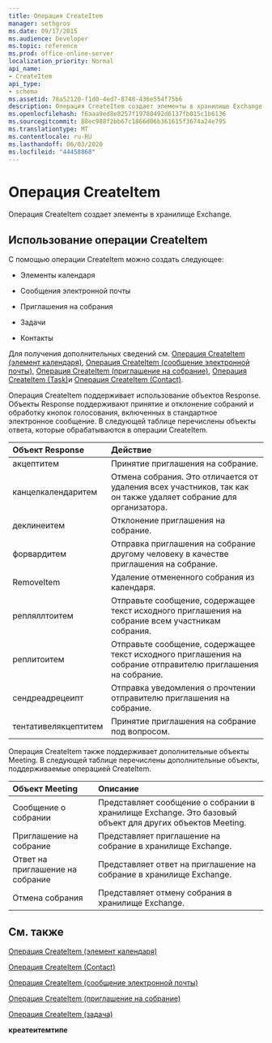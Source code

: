 ```yaml
---
title: Операция CreateItem
manager: sethgros
ms.date: 09/17/2015
ms.audience: Developer
ms.topic: reference
ms.prod: office-online-server
localization_priority: Normal
api_name:
- CreateItem
api_type:
- schema
ms.assetid: 78a52120-f1d0-4ed7-8748-436e554f75b6
description: Операция CreateItem создает элементы в хранилище Exchange.
ms.openlocfilehash: f6aaa9ed8e8257f19780492d6137fb015c1b6136
ms.sourcegitcommit: 88ec988f2bb67c1866d06b361615f3674a24e795
ms.translationtype: MT
ms.contentlocale: ru-RU
ms.lasthandoff: 06/03/2020
ms.locfileid: "44458868"
---
```

# <a name="createitem-operation"></a>Операция CreateItem

Операция CreateItem создает элементы в хранилище Exchange.
  
## <a name="using-the-createitem-operation"></a>Использование операции CreateItem

С помощью операции CreateItem можно создать следующее:
  
- Элементы календаря
    
- Сообщения электронной почты
    
- Приглашения на собрания
    
- Задачи
    
- Контакты
    
Для получения дополнительных сведений см. [Операция CreateItem (элемент календаря)](createitem-operation-calendar-item.md), [Операция CreateItem (сообщение электронной почты)](createitem-operation-email-message.md), [Операция CreateItem (приглашение на собрание)](createitem-operation-meeting-request.md), [Операция CreateItem (Task)](createitem-operation-task.md)и [Операция CreateItem (Contact)](createitem-operation-contact.md).
  
Операция CreateItem поддерживает использование объектов Response. Объекты Response поддерживают принятие и отклонение собраний и обработку кнопок голосования, включенных в стандартное электронное сообщение. В следующей таблице перечислены объекты ответа, которые обрабатываются в операции CreateItem.
  
|**Объект Response**|**Действие**|
|:-----|:-----|
|акцептитем  <br/> |Принятие приглашения на собрание.  <br/> |
|канцелкалендаритем  <br/> |Отмена собрания. Это отличается от удаления всех участников, так как он также удаляет собрание для организатора.  <br/> |
|деклинеитем  <br/> |Отклонение приглашения на собрание.  <br/> |
|форвардитем  <br/> |Отправка приглашения на собрание другому человеку в качестве приглашения на собрание.  <br/> |
|RemoveItem  <br/> |Удаление отмененного собрания из календаря.  <br/> |
|репляллтоитем  <br/> |Отправьте сообщение, содержащее текст исходного приглашения на собрание всем участникам собрания.  <br/> |
|реплитоитем  <br/> |Отправьте сообщение, содержащее текст исходного приглашения на собрание отправителю приглашения на собрание.  <br/> |
|сендреадрецеипт  <br/> |Отправка уведомления о прочтении отправителю приглашения на собрание.  <br/> |
|тентативелякцептитем  <br/> |Принятие приглашения на собрание под вопросом.  <br/> |
   
Операция CreateItem также поддерживает дополнительные объекты Meeting. В следующей таблице перечислены дополнительные объекты, поддерживаемые операцией CreateItem.
  
|**Объект Meeting**|**Описание**|
|:-----|:-----|
|Сообщение о собрании  <br/> |Представляет сообщение о собрании в хранилище Exchange. Это базовый объект для других объектов Meeting.  <br/> |
|Приглашение на собрание  <br/> |Представляет приглашение на собрание в хранилище Exchange.  <br/> |
|Ответ на приглашение на собрание  <br/> |Представляет ответ на приглашение на собрание в хранилище Exchange.  <br/> |
|Отмена собрания  <br/> |Представляет отмену собрания в хранилище Exchange.  <br/> |
   
## <a name="see-also"></a>См. также



[Операция CreateItem (элемент календаря)](createitem-operation-calendar-item.md)
  
[Операция CreateItem (Contact)](createitem-operation-contact.md)
  
[Операция CreateItem (сообщение электронной почты)](createitem-operation-email-message.md)
  
[Операция CreateItem (приглашение на собрание)](createitem-operation-meeting-request.md)
  
[Операция CreateItem (задача)](createitem-operation-task.md)
  
 **креатеитемтипе**

